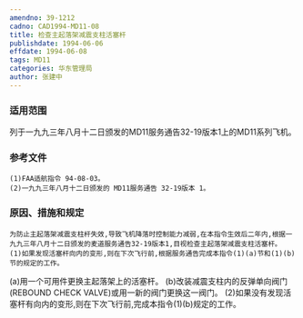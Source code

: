 ```yaml
---
amendno: 39-1212
cadno: CAD1994-MD11-08
title: 检查主起落架减震支柱活塞杆
publishdate: 1994-06-06
effdate: 1994-06-08
tags: MD11
categories: 华东管理局
author: 张建中
---
```


### 适用范围 
列于一九九三年八月十二日颁发的MD11服务通告32-19版本1上的MD11系列飞机。

<!--more-->
### 参考文件
    (1)FAA适航指令 94-08-03。
    (2)一九九三年八月十二日颁发的 MD11服务通告 32-19版本 1。

### 原因、措施和规定 
    为防止主起落架减震支柱杆失效,导致飞机降落时控制能力减弱,在本指令生效后二年内,根据一九九三年八月十二日颁发的麦道服务通告32-19版本1,目视检查主起落架减震支柱活塞杆。 
    (1)如果发现活塞杆向内的变形,则在下次飞行前,根据服务通告完成本指令(1)(a)节和(1)(b)节的规定的工作。 
(a)用一个可用件更换主起落架上的活塞杆。 
(b)改装减震支柱内的反弹单向阀门(REBOUND CHECK VALVE)或用一新的阀门更换这一阀门。 
    (2)如果没有发现活塞杆有向内的变形,则在下次飞行前,完成本指令(1)(b)规定的工作。

       
